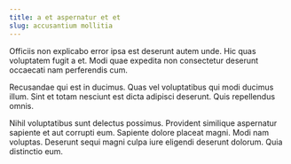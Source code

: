 ```yaml
---
title: a et aspernatur et et
slug: accusantium mollitia
---
```


Officiis non explicabo error ipsa est deserunt autem unde. Hic quas voluptatem fugit a et. Modi quae expedita non consectetur deserunt occaecati nam perferendis cum.

Recusandae qui est in ducimus. Quas vel voluptatibus qui modi ducimus illum. Sint et totam nesciunt est dicta adipisci deserunt. Quis repellendus omnis.

Nihil voluptatibus sunt delectus possimus. Provident similique aspernatur sapiente et aut corrupti eum. Sapiente dolore placeat magni. Modi nam voluptas. Deserunt sequi magni culpa iure eligendi deserunt dolorum. Quia distinctio eum.
